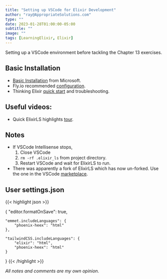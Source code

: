 ```yaml
---
title: "Setting up VSCode for Elixir Development"
author: "ray@AppropriateSolutions.com"
type: ""
date: 2023-01-28T01:00:00-05:00
subtitle: ""
image: ""
tags: [LearningElixir, Elixir]
---
```


Setting up a VSCode environment before tackling the Chapter 13 exercises.


## Basic Installation
- [Basic Installation](https://code.visualstudio.com/docs/setup/mac) from Microsoft.
- Fly.io recommended [configuration](https://fly.io/phoenix-files/setup-vscode-for-elixir-development/).
- Thinking Elixir [quick start](https://thinkingelixir.com/elixir-in-vs-code/) and troubleshooting.

## Useful videos:
- Quick ElixirLS highlights [tour](https://www.youtube.com/watch?v=IudRI7SlULg).

## Notes
- If VSCode Intellisense stops,
  1. Close VSCode
  1. `rm -rf .elixir_ls` from project directory.
  1. Restart VSCode and wait for ElixirLS to run.
- There was apparently a fork of ElixirLS which has now un-forked.
  Use the one in the VSCode [marketplace](https://marketplace.visualstudio.com/items?itemName=JakeBecker.elixir-ls).

## User settings.json

{{< highlight json >}}

{
    "editor.formatOnSave": true,

    "emmet.includeLanguages": {
        "phoenix-heex": "html"
    },

    "tailwindCSS.includeLanguages": {
        "elixir": "html",
        "phoenix-heex": "html"
    }
}
{{< /highlight >}}

_All notes and comments are my own opinion._
